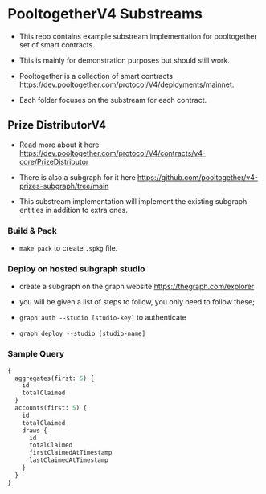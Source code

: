 # PooltogetherV4 Substreams

- This repo contains example substream implementation for pooltogether set of smart contracts.

- This is mainly for demonstration purposes but should still work.

- Pooltogether is a collection of smart contracts https://dev.pooltogether.com/protocol/V4/deployments/mainnet.

- Each folder focuses on the substream for each contract.

## Prize DistributorV4

- Read more about it here https://dev.pooltogether.com/protocol/V4/contracts/v4-core/PrizeDistributor

- There is also a subgraph for it here https://github.com/pooltogether/v4-prizes-subgraph/tree/main

- This substream implementation will implement the existing subgraph entities in addition to extra ones.

### Build & Pack

- `make pack` to create `.spkg` file.


### Deploy on hosted subgraph studio

- create a subgraph on the graph website https://thegraph.com/explorer

- you will be given a list of steps to follow, you only need to follow these;

- `graph auth --studio [studio-key]` to authenticate

- `graph deploy --studio [studio-name]`

### Sample Query

```graphql
{
  aggregates(first: 5) {
    id
    totalClaimed
  }
  accounts(first: 5) {
    id
    totalClaimed
    draws {
      id
      totalClaimed
      firstClaimedAtTimestamp
      lastClaimedAtTimestamp
    }
  }
}
```